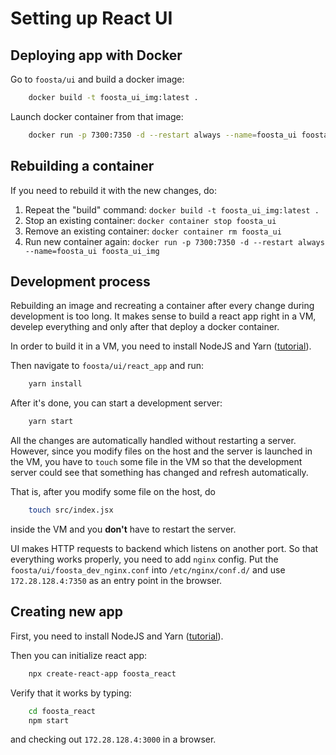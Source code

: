 # Setting up React UI

## Deploying app with Docker

Go to `foosta/ui` and build a docker image:
```bash
    docker build -t foosta_ui_img:latest .
```

Launch docker container from that image:
```bash
    docker run -p 7300:7350 -d --restart always --name=foosta_ui foosta_ui_img
```



## Rebuilding a container

If you need to rebuild it with the new changes, do:
1. Repeat the "build" command: `docker build -t foosta_ui_img:latest .`
2. Stop an existing container: `docker container stop foosta_ui`
3. Remove an existing container: `docker container rm foosta_ui`
4. Run new container again: `docker run -p 7300:7350 -d --restart always --name=foosta_ui foosta_ui_img`



## Development process

Rebuilding an image and recreating a container after every change during development is too long. It makes sense to build a react app right in a VM, develep everything and only after that deploy a docker container.

In order to build it in a VM, you need to install NodeJS and Yarn ([tutorial](/doc/install/nodejs_and_yarn.md)).

Then navigate to `foosta/ui/react_app` and run:
```bash
    yarn install
```

After it's done, you can start a development server:
```bash
    yarn start
```

All the changes are automatically handled without restarting a server. However, since you modify files on the host and the server is launched in the VM, you have to `touch` some file in the VM so that the development server could see that something has changed and refresh automatically.

That is, after you modify some file on the host, do
```bash
    touch src/index.jsx
```
inside the VM and you **don't** have to restart the server.

UI makes HTTP requests to backend which listens on another port. So that everything works properly, you need to add `nginx` config.
Put the `foosta/ui/foosta_dev_nginx.conf` into `/etc/nginx/conf.d/` and use `172.28.128.4:7350` as an entry point in the browser.



## Creating new app

First, you need to install NodeJS and Yarn ([tutorial](/doc/install/nodejs_and_yarn.md)).

Then you can initialize react app:
```bash
    npx create-react-app foosta_react
```

Verify that it works by typing:
```bash
    cd foosta_react
    npm start
```
and checking out `172.28.128.4:3000` in a browser.
